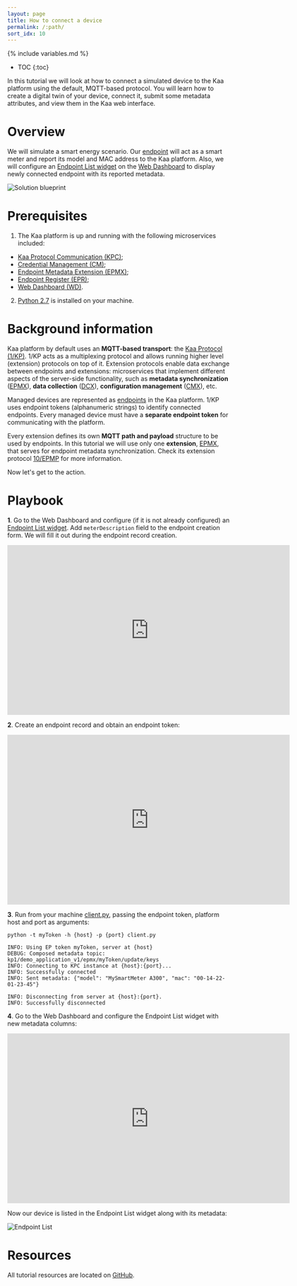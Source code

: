 ```yaml
---
layout: page
title: How to connect a device
permalink: /:path/
sort_idx: 10
---
```


{% include variables.md %}

* TOC
{:toc}

In this tutorial we will look at how to connect a simulated device to the Kaa platform using the default, MQTT-based protocol.
You will learn how to create a digital twin of your device, connect it, submit some metadata attributes, and view them in the Kaa web interface.


# Overview

We will simulate a smart energy scenario.
Our [endpoint]({{docs_url}}DOC/docs/current/Kaa-concepts/#endpoints) will act as a smart meter and report its model and MAC address to the Kaa platform.
Also, we will configure an [Endpoint List widget]({{docs_url}}WD/docs/current/Widgets/Ep-list/) on the [Web Dashboard]({{docs_url}}WD) to display newly connected endpoint with its reported metadata.

![Solution blueprint](attach/img/architecture-overview.svg)


# Prerequisites

1. The Kaa platform is up and running with the following microservices included:
* [Kaa Protocol Communication (KPC)]({{docs_url}}KPC);
* [Credential Management (CM)]({{docs_url}}CM);
* [Endpoint Metadata Extension (EPMX)]({{docs_url}}EPMX);
* [Endpoint Register (EPR)]({{docs_url}}EPR);
* [Web Dashboard (WD)]({{docs_url}}WD).
2. [Python 2.7](https://www.python.org/download/releases/2.7/) is installed on your machine.


# Background information

Kaa platform by default uses an **MQTT-based transport**: the [Kaa Protocol (1/KP)]({{rfc_url}}0001/README.md).
1/KP acts as a multiplexing protocol and allows running higher level (extension) protocols on top of it.
Extension protocols enable data exchange between endpoints and extensions: microservices that implement different aspects of the server-side functionality, such as **metadata synchronization** ([EPMX]({{docs_url}}EPMX)), **data collection** ([DCX]({{docs_url}}DCX)), **configuration management** ([CMX]({{docs_url}}CMX)), etc.

Managed devices are represented as [endpoints]({{docs_url}}DOC/docs/current/Kaa-concepts/#endpoints) in the Kaa platform.
1/KP uses endpoint tokens (alphanumeric strings) to identify connected endpoints.
Every managed device must have a **separate endpoint token** for communicating with the platform.

Every extension defines its own **MQTT path and payload** structure to be used by endpoints.
In this tutorial we will use only one **extension**, [EPMX]({{docs_url}}EPMX), that serves for endpoint metadata synchronization.
Check its extension protocol [10/EPMP]({{rfc_url}}0010/README.md) for more information.

Now let's get to the action.


# Playbook

**1**. Go to the Web Dashboard and configure (if it is not already configured) an [Endpoint List widget]({{docs_url}}WD/docs/current/Widgets/Ep-list/).
Add `meterDescription` field to the endpoint creation form. We will fill it out during the endpoint record creation.

<div align="center">
  <iframe width="640" height="385" src="https://www.youtube.com/embed/qMeLZa0emws?rel=0" frameborder="0" 
    allow="accelerometer; autoplay; encrypted-media; gyroscope; picture-in-picture" allowfullscreen></iframe>
</div>

**2**. Create an endpoint record and obtain an endpoint token:

<div align="center">
  <iframe width="640" height="385" src="https://www.youtube.com/embed/du7tBJY72xM?rel=0" frameborder="0" 
    allow="accelerometer; autoplay; encrypted-media; gyroscope; picture-in-picture" allowfullscreen></iframe>
</div>

**3**. Run from your machine [client.py](https://github.com/kaaproject/tutorials/blob/master/doc/how-to-connect-device/attach/code/client.py), passing the endpoint token, platform host and port as arguments:

```
python -t myToken -h {host} -p {port} client.py

INFO: Using EP token myToken, server at {host}
DEBUG: Composed metadata topic: kp1/demo_application_v1/epmx/myToken/update/keys
INFO: Connecting to KPC instance at {host}:{port}...
INFO: Successfully connected
INFO: Sent metadata: {"model": "MySmartMeter A300", "mac": "00-14-22-01-23-45"}

INFO: Disconnecting from server at {host}:{port}.
INFO: Successfully disconnected
```

**4**. Go to the Web Dashboard and configure the Endpoint List widget with new metadata columns:

<div align="center">
  <iframe width="640" height="385" src="https://www.youtube.com/embed/ozMnDBzknHQ?rel=0" frameborder="0" 
    allow="accelerometer; autoplay; encrypted-media; gyroscope; picture-in-picture" allowfullscreen></iframe>
</div>

Now our device is listed in the Endpoint List widget along with its metadata:

![Endpoint List](attach/img/endpoint-list.png)


# Resources

All tutorial resources are located on [GitHub](https://github.com/kaaproject/tutorials/tree/master/doc/how-to-connect-device/attach/code).
